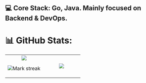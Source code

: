 ## **💻 Core Stack: Go, Java. Mainly focused on Backend & DevOps.**

# 📊 GitHub Stats:
<table><tbody><tr border="none"><td width="50%" align="center">
<img align="center" src="https://readme-stats-fork-mauve.vercel.app/api/?username=9anchik&theme=dark&show_icons=true&count_private=true">

<img alt="Mark streak" src="https://github-readme-streak-stats-five-roan.vercel.app?user=9anchik&theme=dark"></td><td width="50%" align="center">
<img align="center" src="https://readme-stats-fork-mauve.vercel.app/api/top-langs/?username=9anchik&theme=dark&hide_border=false&no-bg=true&no-frame=true&langs_count=6"></td></tr></tbody></table>
